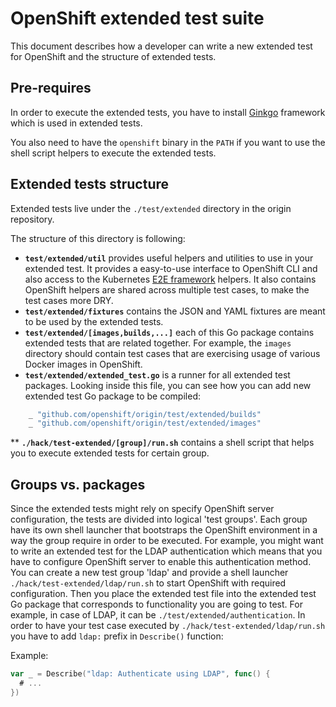 # OpenShift extended test suite

This document describes how a developer can write a new extended test for
OpenShift and the structure of extended tests.

Pre-requires
------------------

In order to execute the extended tests, you have to install
[Ginkgo](https://github.com/onsi/ginkgo) framework which is used in extended
tests.

You also need to have the `openshift` binary in the `PATH` if you want to use
the shell script helpers to execute the extended tests.

Extended tests structure
------------------------

Extended tests live under the `./test/extended` directory in the origin repository.

The structure of this directory is following:

* **`test/extended/util`** provides useful helpers and utilities to use in your extended test. It provides a easy-to-use interface to OpenShift CLI and also
access to the Kubernetes [E2E framework](https://github.com/openshift/origin/tree/master/Godeps/_workspace/src/k8s.io/kubernetes/test/e2e) helpers. It also contains OpenShift helpers are shared across multiple test cases, to make the test cases more DRY.
* **`test/extended/fixtures`** contains the JSON and YAML fixtures are meant to be used by the extended tests.
* **`test/extended/[images,builds,...]`** each of this Go package contains extended tests that are related together. For example, the `images` directory should contain test cases that are exercising usage of various Docker images in OpenShift.
* **`test/extended/extended_test.go`** is a runner for all extended test packages. Looking inside this file, you can see how you can add new extended test Go package to be compiled:

```go
	_ "github.com/openshift/origin/test/extended/builds"
	_ "github.com/openshift/origin/test/extended/images"
```

** **`./hack/test-extended/[group]/run.sh`** contains a shell script that helps you to execute extended tests for certain group.

Groups vs. packages
---------------------

Since the extended tests might rely on specify OpenShift server configuration,
the tests are divided into logical 'test groups'. Each group have its own shell
launcher that bootstraps the OpenShift environment in a way the group require in
order to be executed.
For example, you might want to write an extended test for the LDAP
authentication which means that you have to configure OpenShift server to
enable this authentication method. 
You can create a new test group 'ldap' and provide a shell launcher
`./hack/test-extended/ldap/run.sh` to start OpenShift with required
configuration.
Then you place the extended test file into the extended test Go package that
corresponds to functionality you are going to test. For example, in case of
LDAP, it can be `./test/extended/authentication`.  In order to have your test
case executed by `./hack/test-extended/ldap/run.sh` you have to add `ldap:`
prefix in `Describe()` function:

Example:
```go
var _ = Describe("ldap: Authenticate using LDAP", func() {
  # ...
})
```


